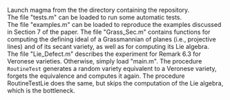 Launch magma from the the directory containing the repository.  
The file "tests.m" can be loaded to run some automatic tests.  
The file "examples.m" can be loaded to reproduce the examples discussed in
Section 7 of the paper. 
The file "Grass\_Sec.m" contains functions for computing the defining ideal of a Grassmannian of planes (i.e., projective lines) and of its secant variety, as well as for computing its Lie algebra.  
The file "Lie\_Defect.m" describes the experiment for Remark 6.3 for Veronese varieties.
Otherwise, simply load "main.m". The procedure `RoutineTest` generates a random
variety equivalent to a Veronese variety, forgets the equivalence and computes
it again. The procedure RoutineTestLie does the same, but skips the computation
of the Lie algebra, which is the bottleneck.
